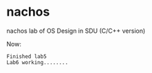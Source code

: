# nachos
nachos lab of OS Design in SDU (C/C++ version)


Now:

	Finished lab5
	Lab6 working........
